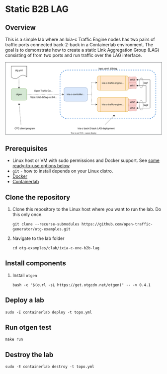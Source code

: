 # Static B2B LAG

## Overview
This is a simple lab where an Ixia-c Traffic Engine nodes has two pairs of traffic ports connected back-2-back in a Containerlab environment. The goal is to demonstrate how to create a static Link Aggregation Group (LAG) consisting of from two ports and run traffic over the LAG interface.

![Diagram](./diagram.svg)

## Prerequisites

* Linux host or VM with sudo permissions and Docker support. See [some ready-to-use options below](#options-for-linux-vm-deployment-for-containerlab)
* `git` - how to install depends on your Linux distro.
* [Docker](https://docs.docker.com/engine/install/)
* [Containerlab](https://containerlab.dev/install/)

## Clone the repository

1. Clone this repository to the Linux host where you want to run the lab. Do this only once.

    ```Shell
    git clone --recurse-submodules https://github.com/open-traffic-generator/otg-examples.git
    ```

2. Navigate to the lab folder

    ```Shell
    cd otg-examples/clab/ixia-c-one-b2b-lag
    ```

## Install components

1. Install `otgen`

    ```Shell
    bash -c "$(curl -sL https://get.otgcdn.net/otgen)" -- -v 0.4.1
    ```

## Deploy a lab

```Shell
sudo -E containerlab deploy -t topo.yml
```

## Run otgen test

```Shell
make run
```

## Destroy the lab

```Shell
sudo -E containerlab destroy -t topo.yml
```
